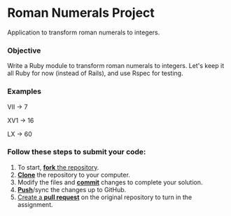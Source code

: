 # Roman Numerals Project
Application to transform roman numerals to integers.

### Objective
Write a Ruby module to transform roman numerals to integers. Let's keep it all Ruby for now (instead of Rails), and use Rspec for testing.

### Examples

VII -> 7

XV1 -> 16

LX -> 60

### Follow these steps to submit your code:

1. To start, [**fork** the repository](forking).
1. [**Clone**](ref-clone) the repository to your computer.
1. Modify the files and [**commit**](ref-commit) changes to complete your solution.
1. [**Push**](ref-push)/sync the changes up to GitHub.
1. [Create a **pull request**](pull-request) on the original repository to turn in the assignment.
